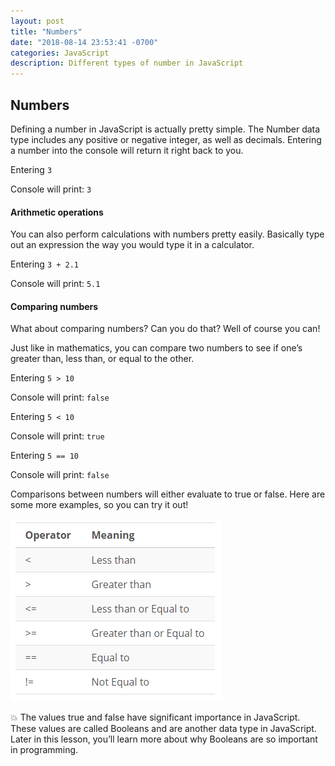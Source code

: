 ```yaml
---
layout: post
title: "Numbers"
date: "2018-08-14 23:53:41 -0700"
categories: JavaScript
description: Different types of number in JavaScript
---
```



## Numbers

Defining a number in JavaScript is actually pretty simple. The Number data type includes any positive or negative integer, as well as decimals. Entering a number into the console will return it right back to you.

Entering `3`

Console will print: `3`

#### Arithmetic operations

You can also perform calculations with numbers pretty easily. Basically type out an expression the way you would type it in a calculator.

Entering `3 + 2.1`

Console will print: `5.1`

#### Comparing numbers

What about comparing numbers? Can you do that? Well of course you can!

Just like in mathematics, you can compare two numbers to see if one’s greater than, less than, or equal to the other.

Entering `5 > 10`

Console will print: `false`

Entering `5 < 10`

Console will print: `true`

Entering `5 == 10`

Console will print: `false`

Comparisons between numbers will either evaluate to true or false. Here are some more examples, so you can try it out!

![Number Comparison](/pic/numbercomparison.PNG)

💥 The values true and false have significant importance in JavaScript. These values are called Booleans and are another data type in JavaScript. Later in this lesson, you’ll learn more about why Booleans are so important in programming.
